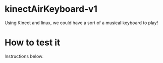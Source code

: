# kinectAirKeyboard-v1
Using Kinect and linux, we could have a sort of a musical keyboard to play!

# How to test it
Instructions below:




